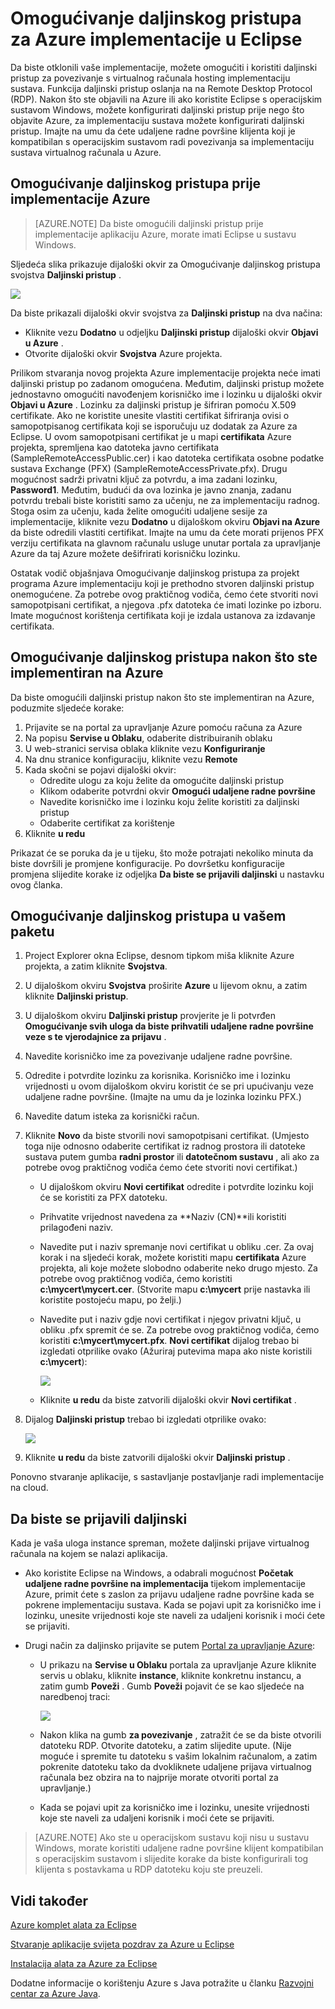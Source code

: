 <properties
    pageTitle="Omogućivanje daljinskog pristupa za Azure implementacije u Eclipse"
    description="Upute za Omogućivanje daljinskog pristupa za Azure implementacije korištenje kompleta alata za Azure za Eclipse."
    services=""
    documentationCenter="java"
    authors="rmcmurray"
    manager="wpickett"
    editor=""/>

<tags
    ms.service="multiple"
    ms.workload="na"
    ms.tgt_pltfrm="multiple"
    ms.devlang="Java"
    ms.topic="article"
    ms.date="08/11/2016" 
    ms.author="robmcm"/>

<!-- Legacy MSDN URL = https://msdn.microsoft.com/library/azure/hh690951.aspx -->

# <a name="enabling-remote-access-for-azure-deployments-in-eclipse"></a>Omogućivanje daljinskog pristupa za Azure implementacije u Eclipse

Da biste otklonili vaše implementacije, možete omogućiti i koristiti daljinski pristup za povezivanje s virtualnog računala hosting implementaciju sustava. Funkcija daljinski pristup oslanja na na Remote Desktop Protocol (RDP). Nakon što ste objavili na Azure ili ako koristite Eclipse s operacijskim sustavom Windows, možete konfigurirati daljinski pristup prije nego što objavite Azure, za implementaciju sustava možete konfigurirati daljinski pristup. Imajte na umu da ćete udaljene radne površine klijenta koji je kompatibilan s operacijskim sustavom radi povezivanja sa implementaciju sustava virtualnog računala u Azure.

## <a name="how-to-enable-remote-access-before-you-deploy-to-azure"></a>Omogućivanje daljinskog pristupa prije implementacije Azure

> [AZURE.NOTE] Da biste omogućili daljinski pristup prije implementacije aplikaciju Azure, morate imati Eclipse u sustavu Windows.

Sljedeća slika prikazuje dijaloški okvir za Omogućivanje daljinskog pristupa svojstva **Daljinski pristup** .

![][ic719494]

Da biste prikazali dijaloški okvir svojstva za **Daljinski pristup** na dva načina:

* Kliknite vezu **Dodatno** u odjeljku **Daljinski pristup** dijaloški okvir **Objavi u Azure** .
* Otvorite dijaloški okvir **Svojstva** Azure projekta.

Prilikom stvaranja novog projekta Azure implementacije projekta neće imati daljinski pristup po zadanom omogućena. Međutim, daljinski pristup možete jednostavno omogućiti navođenjem korisničko ime i lozinku u dijaloški okvir **Objavi u Azure** . Lozinku za daljinski pristup je šifriran pomoću X.509 certifikate. Ako ne koristite unesite vlastiti certifikat šifriranja ovisi o samopotpisanog certifikata koji se isporučuju uz dodatak za Azure za Eclipse. U ovom samopotpisani certifikat je u mapi **certifikata** Azure projekta, spremljena kao datoteka javno certifikata (SampleRemoteAccessPublic.cer) i kao datoteka certifikata osobne podatke sustava Exchange (PFX) (SampleRemoteAccessPrivate.pfx). Drugu mogućnost sadrži privatni ključ za potvrdu, a ima zadani lozinku, **Password1**. Međutim, budući da ova lozinka je javno znanja, zadanu potvrdu trebali biste koristiti samo za učenju, ne za implementaciju radnog. Stoga osim za učenju, kada želite omogućiti udaljene sesije za implementacije, kliknite vezu **Dodatno** u dijaloškom okviru **Objavi na Azure** da biste odredili vlastiti certifikat. Imajte na umu da ćete morati prijenos PFX verziju certifikata na glavnom računalu usluge unutar portala za upravljanje Azure da taj Azure možete dešifrirati korisničku lozinku.

Ostatak vodič objašnjava Omogućivanje daljinskog pristupa za projekt programa Azure implementaciju koji je prethodno stvoren daljinski pristup onemogućene. Za potrebe ovog praktičnog vodiča, ćemo ćete stvoriti novi samopotpisani certifikat, a njegova .pfx datoteka će imati lozinke po izboru. Imate mogućnost korištenja certifikata koji je izdala ustanova za izdavanje certifikata.

## <a name="how-to-enable-remote-access-after-you-have-deployed-to-azure"></a>Omogućivanje daljinskog pristupa nakon što ste implementiran na Azure

Da biste omogućili daljinski pristup nakon što ste implementiran na Azure, poduzmite sljedeće korake:

1. Prijavite se na portal za upravljanje Azure pomoću računa za Azure
1. Na popisu **Servise u Oblaku**, odaberite distribuiranih oblaku
1. U web-stranici servisa oblaka kliknite vezu **Konfiguriranje**
1. Na dnu stranice konfiguraciju, kliknite vezu **Remote**
1. Kada skočni se pojavi dijaloški okvir:
    * Odredite ulogu za koju želite da omogućite daljinski pristup
    * Klikom odaberite potvrdni okvir **Omogući udaljene radne površine**
    * Navedite korisničko ime i lozinku koju želite koristiti za daljinski pristup
    * Odaberite certifikat za korištenje
1. Kliknite **u redu** 

Prikazat će se poruka da je u tijeku, što može potrajati nekoliko minuta da biste dovršili je promjene konfiguracije. Po dovršetku konfiguracije promjena slijedite korake iz odjeljka **Da biste se prijavili daljinski** u nastavku ovog članka.
    
## <a name="how-to-enable-remote-access-in-your-package"></a>Omogućivanje daljinskog pristupa u vašem paketu

1. Project Explorer okna Eclipse, desnom tipkom miša kliknite Azure projekta, a zatim kliknite **Svojstva**.

1. U dijaloškom okviru **Svojstva** proširite **Azure** u lijevom oknu, a zatim kliknite **Daljinski pristup**.

1. U dijaloškom okviru **Daljinski pristup** provjerite je li potvrđen **Omogućivanje svih uloga da biste prihvatili udaljene radne površine veze s te vjerodajnice za prijavu** .

1. Navedite korisničko ime za povezivanje udaljene radne površine.

1. Odredite i potvrdite lozinku za korisnika. Korisničko ime i lozinku vrijednosti u ovom dijaloškom okviru koristit će se pri upućivanju veze udaljene radne površine. (Imajte na umu da je lozinka lozinku PFX.)

1. Navedite datum isteka za korisnički račun.

1. Kliknite **Novo** da biste stvorili novi samopotpisani certifikat. (Umjesto toga nije odnosno odaberite certifikat iz radnog prostora ili datoteke sustava putem gumba **radni prostor** ili **datotečnom sustavu** , ali ako za potrebe ovog praktičnog vodiča ćemo ćete stvoriti novi certifikat.)

    * U dijaloškom okviru **Novi certifikat** odredite i potvrdite lozinku koji će se koristiti za PFX datoteku.

    * Prihvatite vrijednost navedena za **Naziv (CN)**ili koristiti prilagođeni naziv.

    * Navedite put i naziv spremanje novi certifikat u obliku .cer. Za ovaj korak i na sljedeći korak, možete koristiti mapu **certifikata** Azure projekta, ali koje možete slobodno odaberite neko drugo mjesto. Za potrebe ovog praktičnog vodiča, ćemo koristiti **c:\mycert\mycert.cer**. (Stvorite mapu **c:\mycert** prije nastavka ili koristite postojeću mapu, po želji.)

    * Navedite put i naziv gdje novi certifikat i njegov privatni ključ, u obliku .pfx spremit će se. Za potrebe ovog praktičnog vodiča, ćemo koristiti **c:\mycert\mycert.pfx**. **Novi certifikat** dijalog trebao bi izgledati otprilike ovako (Ažuriraj putevima mapa ako niste koristili **c:\mycert**):

        ![][ic712275]

    * Kliknite **u redu** da biste zatvorili dijaloški okvir **Novi certifikat** .

1. Dijalog **Daljinski pristup** trebao bi izgledati otprilike ovako:</p>

    ![][ic719495]

1. Kliknite **u redu** da biste zatvorili dijaloški okvir **Daljinski pristup** .
    
Ponovno stvaranje aplikacije, s sastavljanje postavljanje radi implementacije na cloud.

## <a name="to-log-in-remotely"></a>Da biste se prijavili daljinski

Kada je vaša uloga instance spreman, možete daljinski prijave virtualnog računala na kojem se nalazi aplikacija.

* Ako koristite Eclipse na Windows, a odabrali mogućnost **Početak udaljene radne površine na implementacija** tijekom implementacije Azure, primit ćete s zaslon za prijavu udaljene radne površine kada se pokrene implementaciju sustava. Kada se pojavi upit za korisničko ime i lozinku, unesite vrijednosti koje ste naveli za udaljeni korisnik i moći ćete se prijaviti.

* Drugi način za daljinsko prijavite se putem <a href="http://go.microsoft.com/fwlink/?LinkID=512959">Portal za upravljanje Azure</a>:

    * U prikazu na **Servise u Oblaku** portala za upravljanje Azure kliknite servis u oblaku, kliknite **instance**, kliknite konkretnu instancu, a zatim gumb **Poveži** . Gumb **Poveži** pojavit će se kao sljedeće na naredbenoj traci:

        ![][ic659273]

    * Nakon klika na gumb **za povezivanje** , zatražit će se da biste otvorili datoteku RDP. Otvorite datoteku, a zatim slijedite upute. (Nije moguće i spremite tu datoteku s vašim lokalnim računalom, a zatim pokrenite datoteku tako da dvokliknete udaljene prijava virtualnog računala bez obzira na to najprije morate otvoriti portal za upravljanje.)

    * Kada se pojavi upit za korisničko ime i lozinku, unesite vrijednosti koje ste naveli za udaljeni korisnik i moći ćete se prijaviti.

> [AZURE.NOTE] Ako ste u operacijskom sustavu koji nisu u sustavu Windows, morate koristiti udaljene radne površine klijent kompatibilan s operacijskim sustavom i slijedite korake da biste konfigurirali tog klijenta s postavkama u RDP datoteku koju ste preuzeli.

## <a name="see-also"></a>Vidi također

[Azure komplet alata za Eclipse][]

[Stvaranje aplikacije svijeta pozdrav za Azure u Eclipse][]

[Instalacija alata za Azure za Eclipse][] 

Dodatne informacije o korištenju Azure s Java potražite u članku [Razvojni centar za Azure Java][].

<!-- URL List -->

[Razvojni centar za Azure Java]: http://go.microsoft.com/fwlink/?LinkID=699547
[Azure Management Portal]: http://go.microsoft.com/fwlink/?LinkID=512959
[Azure komplet alata za Eclipse]: http://go.microsoft.com/fwlink/?LinkID=699529
[Stvaranje aplikacije svijeta pozdrav za Azure u Eclipse]: http://go.microsoft.com/fwlink/?LinkID=699533
[Instalacija alata za Azure za Eclipse]: http://go.microsoft.com/fwlink/?LinkId=699546

<!-- IMG List -->

[ic712275]: ./media/azure-toolkit-for-eclipse-enabling-remote-access-for-azure-deployments/ic712275.png
[ic719495]: ./media/azure-toolkit-for-eclipse-enabling-remote-access-for-azure-deployments/ic719495.png
[ic719494]: ./media/azure-toolkit-for-eclipse-enabling-remote-access-for-azure-deployments/ic719494.png
[ic659273]: ./media/azure-toolkit-for-eclipse-enabling-remote-access-for-azure-deployments/ic659273.png
